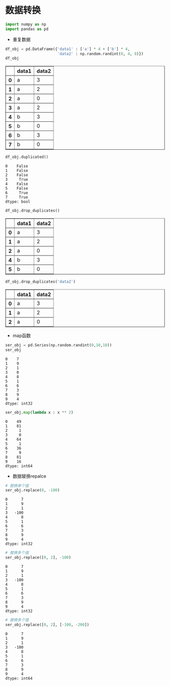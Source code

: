 
# 数据转换


```python
import numpy as np
import pandas as pd
```

* 重复数据


```python
df_obj = pd.DataFrame({'data1' : ['a'] * 4 + ['b'] * 4,
                       'data2' : np.random.randint(0, 4, 8)})
df_obj
```




<div>
<style>
    .dataframe thead tr:only-child th {
        text-align: right;
    }

    .dataframe thead th {
        text-align: left;
    }

    .dataframe tbody tr th {
        vertical-align: top;
    }
</style>
<table border="1" class="dataframe">
  <thead>
    <tr style="text-align: right;">
      <th></th>
      <th>data1</th>
      <th>data2</th>
    </tr>
  </thead>
  <tbody>
    <tr>
      <th>0</th>
      <td>a</td>
      <td>3</td>
    </tr>
    <tr>
      <th>1</th>
      <td>a</td>
      <td>2</td>
    </tr>
    <tr>
      <th>2</th>
      <td>a</td>
      <td>0</td>
    </tr>
    <tr>
      <th>3</th>
      <td>a</td>
      <td>2</td>
    </tr>
    <tr>
      <th>4</th>
      <td>b</td>
      <td>3</td>
    </tr>
    <tr>
      <th>5</th>
      <td>b</td>
      <td>0</td>
    </tr>
    <tr>
      <th>6</th>
      <td>b</td>
      <td>3</td>
    </tr>
    <tr>
      <th>7</th>
      <td>b</td>
      <td>0</td>
    </tr>
  </tbody>
</table>
</div>




```python
df_obj.duplicated()
```




    0    False
    1    False
    2    False
    3     True
    4    False
    5    False
    6     True
    7     True
    dtype: bool




```python
df_obj.drop_duplicates()
```




<div>
<style>
    .dataframe thead tr:only-child th {
        text-align: right;
    }

    .dataframe thead th {
        text-align: left;
    }

    .dataframe tbody tr th {
        vertical-align: top;
    }
</style>
<table border="1" class="dataframe">
  <thead>
    <tr style="text-align: right;">
      <th></th>
      <th>data1</th>
      <th>data2</th>
    </tr>
  </thead>
  <tbody>
    <tr>
      <th>0</th>
      <td>a</td>
      <td>3</td>
    </tr>
    <tr>
      <th>1</th>
      <td>a</td>
      <td>2</td>
    </tr>
    <tr>
      <th>2</th>
      <td>a</td>
      <td>0</td>
    </tr>
    <tr>
      <th>4</th>
      <td>b</td>
      <td>3</td>
    </tr>
    <tr>
      <th>5</th>
      <td>b</td>
      <td>0</td>
    </tr>
  </tbody>
</table>
</div>




```python
df_obj.drop_duplicates('data2')
```




<div>
<style>
    .dataframe thead tr:only-child th {
        text-align: right;
    }

    .dataframe thead th {
        text-align: left;
    }

    .dataframe tbody tr th {
        vertical-align: top;
    }
</style>
<table border="1" class="dataframe">
  <thead>
    <tr style="text-align: right;">
      <th></th>
      <th>data1</th>
      <th>data2</th>
    </tr>
  </thead>
  <tbody>
    <tr>
      <th>0</th>
      <td>a</td>
      <td>3</td>
    </tr>
    <tr>
      <th>1</th>
      <td>a</td>
      <td>2</td>
    </tr>
    <tr>
      <th>2</th>
      <td>a</td>
      <td>0</td>
    </tr>
  </tbody>
</table>
</div>



* map函数


```python
ser_obj = pd.Series(np.random.randint(0,10,10))
ser_obj
```




    0    7
    1    9
    2    1
    3    0
    4    8
    5    1
    6    6
    7    3
    8    9
    9    4
    dtype: int32




```python
ser_obj.map(lambda x : x ** 2)
```




    0    49
    1    81
    2     1
    3     0
    4    64
    5     1
    6    36
    7     9
    8    81
    9    16
    dtype: int64



* 数据替换repalce


```python
# 替换单个值
ser_obj.replace(0, -100)
```




    0      7
    1      9
    2      1
    3   -100
    4      8
    5      1
    6      6
    7      3
    8      9
    9      4
    dtype: int32




```python
# 替换多个值
ser_obj.replace([0, 2], -100)
```




    0      7
    1      9
    2      1
    3   -100
    4      8
    5      1
    6      6
    7      3
    8      9
    9      4
    dtype: int32




```python
# 替换多个值
ser_obj.replace([0, 2], [-100, -200])
```




    0      7
    1      9
    2      1
    3   -100
    4      8
    5      1
    6      6
    7      3
    8      9
    9      4
    dtype: int64




```python

```
